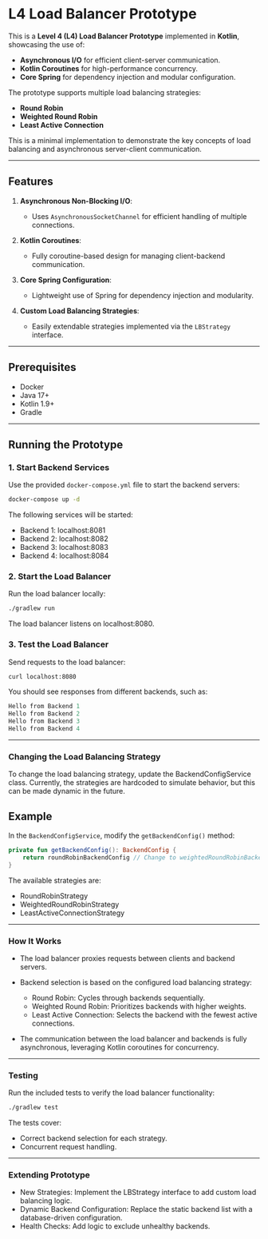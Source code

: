 # L4 Load Balancer Prototype

This is a **Level 4 (L4) Load Balancer Prototype** implemented in **Kotlin**, showcasing the use of:
- **Asynchronous I/O** for efficient client-server communication.
- **Kotlin Coroutines** for high-performance concurrency.
- **Core Spring** for dependency injection and modular configuration.

The prototype supports multiple load balancing strategies:
- **Round Robin**
- **Weighted Round Robin**
- **Least Active Connection**

This is a minimal implementation to demonstrate the key concepts of load balancing and asynchronous server-client communication.

---

## Features
1. **Asynchronous Non-Blocking I/O**:
    - Uses `AsynchronousSocketChannel` for efficient handling of multiple connections.

2. **Kotlin Coroutines**:
    - Fully coroutine-based design for managing client-backend communication.

3. **Core Spring Configuration**:
    - Lightweight use of Spring for dependency injection and modularity.

4. **Custom Load Balancing Strategies**:
    - Easily extendable strategies implemented via the `LBStrategy` interface.

---

## Prerequisites
- Docker
- Java 17+
- Kotlin 1.9+
- Gradle

---

## Running the Prototype

### 1. Start Backend Services
Use the provided `docker-compose.yml` file to start the backend servers:
```bash
docker-compose up -d
```
The following services will be started:
- Backend 1: localhost:8081
- Backend 2: localhost:8082
- Backend 3: localhost:8083
- Backend 4: localhost:8084

### 2. Start the Load Balancer
Run the load balancer locally:
```bash
./gradlew run
```
The load balancer listens on localhost:8080.

### 3. Test the Load Balancer
Send requests to the load balancer:
```bash
curl localhost:8080
```
You should see responses from different backends, such as:
```csharp
Hello from Backend 1
Hello from Backend 2
Hello from Backend 3
Hello from Backend 4
```
---
### Changing the Load Balancing Strategy
To change the load balancing strategy, update the BackendConfigService class. Currently, the strategies are hardcoded to simulate behavior, but this can be made dynamic in the future.

## Example
In the `BackendConfigService`, modify the `getBackendConfig()` method:
```kotlin
private fun getBackendConfig(): BackendConfig {
    return roundRobinBackendConfig // Change to weightedRoundRobinBackendConfig or leastActiveConnectionBackendConfig
}
```
The available strategies are:
- RoundRobinStrategy
- WeightedRoundRobinStrategy
- LeastActiveConnectionStrategy

---
### How It Works
- The load balancer proxies requests between clients and backend servers.

- Backend selection is based on the configured load balancing strategy:
  - Round Robin: Cycles through backends sequentially.
  - Weighted Round Robin: Prioritizes backends with higher weights.
  - Least Active Connection: Selects the backend with the fewest active connections.
- The communication between the load balancer and backends is fully asynchronous, leveraging Kotlin coroutines for concurrency.

---
### Testing
Run the included tests to verify the load balancer functionality:

```bash
./gradlew test
```

The tests cover:
- Correct backend selection for each strategy.
- Concurrent request handling.

---
### Extending Prototype
- New Strategies: Implement the LBStrategy interface to add custom load balancing logic.
- Dynamic Backend Configuration: Replace the static backend list with a database-driven configuration.
- Health Checks: Add logic to exclude unhealthy backends.